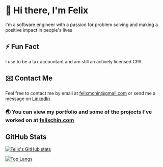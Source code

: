 # 👋 Hi there, I'm Felix

I'm a software engineer with a passion for problem solving and making a positive impact in people's lives

## ⚡ Fun Fact

I use to be a tax accountant and am still an actively licensed CPA

## ✉️ Contact Me

Feel free to contact me by email at felixmchin@gmail.com or send me a message on [LinkedIn](https://www.linkedin.com/in/felixchin/)

### 🌏 You can view my portfolio and some of the projects I've worked on at [felixchin.com](https://www.felixchin.com)

## GitHub Stats

[![Felix's GitHub stats](https://github-readme-stats.vercel.app/api?username=felix-chin)](https://github.com/anuraghazra/github-readme-stats)

[![Top Langs](https://github-readme-stats.vercel.app/api/top-langs/?username=felix-chin)](https://github.com/anuraghazra/github-readme-stats)

<!--
**felix-chin/felix-chin** is a ✨ _special_ ✨ repository because its `README.md` (this file) appears on your GitHub profile.

Here are some ideas to get you started:

- 🔭 I’m currently working on ...
- 🌱 I’m currently learning ...
- 👯 I’m looking to collaborate on ...
- 🤔 I’m looking for help with ...
- 💬 Ask me about ...
- 📫 How to reach me: ...
- 😄 Pronouns: ...
- ⚡ Fun fact: ...
-->
